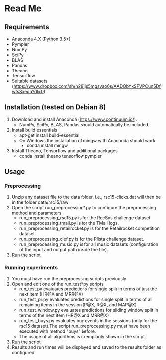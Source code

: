 Read Me
======================
Requirements
----------------------
* Anaconda 4.X (Python 3.5+)
* Pympler
* NumPy
* SciPy
* BLAS
* Pandas
* Theano
* Tensorflow
* Suitable datasets (https://www.dropbox.com/sh/n281js5mgsvao6s/AADQbYxSFVPCun5DfwtsSxeda?dl=0)

Installation (tested on Debian 8)
----------------------
1. Download and install Anaconda (https://www.continuum.io/).
	* NumPy, SciPy, BLAS, Pandas should automatically be included.
2. Install build essentials
	* apt-get install build-essential
	* On Windows the installation of mingw with Anaconda should work.
		* conda install mingw
3. Install Theano, Tensorflow and additional packages
	* conda install theano tensorflow pympler

Usage
----------------------
### Preprocessing
1. Unzip any dataset file to the data folder, i.e., rsc15-clicks.dat will then be in the folder data/rsc15/raw
2. Open the script run_preprocessing*.py to configure the preprocessing method and parameters
	* run_preprocessing_rsc15.py is for the RecSys challenge dataset.
	* run_preprocessing_tmall.py is for the TMall logs.
	* run_preprocessing_retailrocket.py is for the Retailrocket competition dataset.
	* run_preprocessing_clef.py is for the Plista challenge dataset.
	* run_preprocessing_music.py is for all music datasets (configuration of the input and output path inside the file).
3. Run the script

### Running experiments
1. You must have run the preprocessing scripts previously
2. Open and edit one of the run_test*.py scripts
	* run_test.py evaluates predictions for single split in terms of just the next item (HR@X and MRR@X)
	* run_test_pr.py evaluates predictions for single split in terms of all remaining items in the session (P@X, R@X, and MAP@X)
	* run_test_window.py evaluates predictions for sliding window split in terms of the next item (HR@X and MRR@X)
 	* run_test_buys.py evaluates buy events in the sessions (only for the rsc15 dataset).The script run_preprocessing.py must have been executed with method "buys" before.
	* The usage of all algorithms is exemplarily shown in the script. 
3. Run the script
4. Results and run times will be displayed and saved to the results folder as configured
